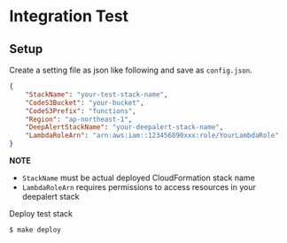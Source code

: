 # Integration Test

## Setup

Create a setting file as json like following and save as `config.json`.

```json
{
    "StackName": "your-test-stack-name",
    "CodeS3Bucket": "your-bucket",
    "CodeS3Prefix": "functions",
    "Region": "ap-northeast-1",
    "DeepAlertStackName": "your-deepalert-stack-name",
    "LambdaRoleArn": "arn:aws:iam::123456890xxx:role/YourLambdaRole"
}
```

**NOTE**

- `StackName` must be actual deployed CloudFormation stack name
- `LambdaRoleArn` requires permissions to access resources in your deepalert stack

Deploy test stack

```
$ make deploy
```
